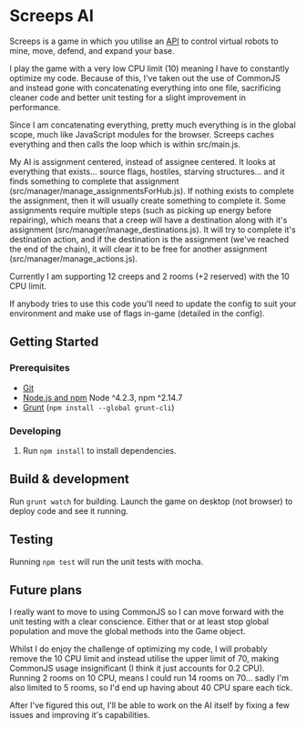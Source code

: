 # Screeps AI

Screeps is a game in which you utilise an [API](http://docs.screeps.com/api/) to control virtual robots to mine, move, defend, and expand your base.

I play the game with a very low CPU limit (10) meaning I have to constantly optimize my code. Because of this, I've taken out the use of CommonJS and instead gone with concatenating everything into one file, sacrificing cleaner code and better unit testing for a slight improvement in performance.

Since I am concatenating everything, pretty much everything is in the global scope, much like JavaScript modules for the browser. Screeps caches everything and then calls the loop which is within src/main.js.

My AI is assignment centered, instead of assignee centered. It looks at everything that exists... source flags, hostiles, starving structures... and it finds something to complete that assignment (src/manager/manage_assignmentsForHub.js). If nothing exists to complete the assignment, then it will usually create something to complete it. Some assignments require multiple steps (such as picking up energy before repairing), which means that a creep will have a destination along with it's assignment (src/manager/manage_destinations.js). It will try to complete it's destination action, and if the destination is the assignment (we've reached the end of the chain), it will clear it to be free for another assignment (src/manager/manage_actions.js).

Currently I am supporting 12 creeps and 2 rooms (+2 reserved) with the 10 CPU limit.

If anybody tries to use this code you'll need to update the config to suit your environment and make use of flags in-game (detailed in the config).

## Getting Started

### Prerequisites

- [Git](https://git-scm.com/)
- [Node.js and npm](nodejs.org) Node ^4.2.3, npm ^2.14.7
- [Grunt](http://gruntjs.com/) (`npm install --global grunt-cli`)

### Developing

1. Run `npm install` to install dependencies.

## Build & development

Run `grunt watch` for building. Launch the game on desktop (not browser) to deploy code and see it running.

## Testing

Running `npm test` will run the unit tests with mocha.

## Future plans

I really want to move to using CommonJS so I can move forward with the unit testing with a clear conscience. Either that or at least stop global population and move the global methods into the Game object.

Whilst I do enjoy the challenge of optimizing my code, I will probably remove the 10 CPU limit and instead utilise the upper limit of 70, making CommonJS usage insignificant (I think it just accounts for 0.2 CPU). Running 2 rooms on 10 CPU, means I could run 14 rooms on 70... sadly I'm also limited to 5 rooms, so I'd end up having about 40 CPU spare each tick.

After I've figured this out, I'll be able to work on the AI itself by fixing a few issues and improving it's capabilities.